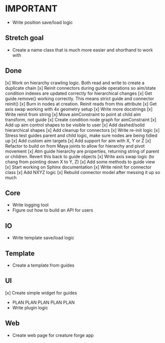 # IMPORTANT
* Write position save/load logic

## Stretch goal
* Create a name class that is much more easier and shorthand to work with

## Done
[x] Work on hierarchy crawling logic. Both read and write to create a duplicate chain
[x] Reinit connectors during guide operations so aim/state condition indexes are updated correctly for hierarchical changes
[x] Get guide.remove() working correctly. This means strict guide and connector reinit()
[x] Burn in nodes at creation. Reinit reads from this attribute
[x] Get axis swap working with 4x geometry setup
[x] Write more docstrings
[x] Write reinit from string
[x] Move aimConstraint to point at child aim transform, not guide
[x] Create condition node graph for aimConstraint
[x] Add up aim control shapes to be visible to user
[x] Add dashed/solid hierarchical shapes
[x] Add cleanup for connectors
[x] Write re-init logic
[x] Stress test guides parent and child logic, make sure nodes are being tidied up
[x] Add custom aim targets
[x] Add support for aim with X, Y or Z
[x] Refactor to build on from Maya joints to allow for hierarchy and pivot movement
[x] Atm guide hierarchy are properties, returning string of parent or children. Revert this back to guide objects
[x] Write axis swap logic (to chang from pointing down X to Y, Z)
[x] Add some methods to guide view
[x] Start working on Sphinx documentation
[x] Write reinit for connector class
[x] Add NXYZ logic
[x] Rebuild connector model after messing it up so much

## Core
* Write logging tool
* Figure out how to build an API for users

## IO
* Write template save/load logic

## Template
* Create a template from guides

## UI
[x] Create simple widget for guides
* PLAN PLAN PLAN PLAN PLAN 
* Write plugin logic

## Web
* Create web page for creature forge app
